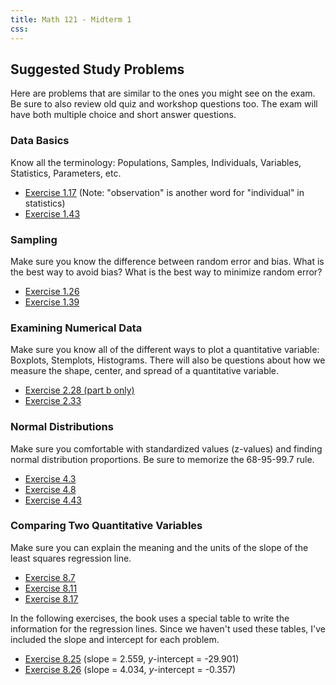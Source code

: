 ```yaml
---
title: Math 121 - Midterm 1 
css: 
---
```


## Suggested Study Problems


Here are problems that are similar to the ones you might see on the exam. Be sure to also review old quiz and workshop questions too. The exam will have both multiple choice and short answer questions.   

### Data Basics
Know all the terminology: Populations, Samples, Individuals, Variables, Statistics, Parameters, etc.

* [Exercise 1.17](http://people.hsc.edu/faculty-staff/blins/books/OpenIntroStats4e.pdf#eoce.1.17) (Note: "observation" is another word for "individual" in statistics)
* [Exercise 1.43](http://people.hsc.edu/faculty-staff/blins/books/OpenIntroStats4e.pdf#eoce.1.43)

### Sampling
Make sure you know the difference between random error and bias. What is the best way to avoid bias?  What is the best way to minimize random error? 

* [Exercise 1.26](http://people.hsc.edu/faculty-staff/blins/books/OpenIntroStats4e.pdf#eoce.1.26)
* [Exercise 1.39](http://people.hsc.edu/faculty-staff/blins/books/OpenIntroStats4e.pdf#eoce.1.39)

### Examining Numerical Data
Make sure you know all of the different ways to plot a quantitative variable: Boxplots, Stemplots, Histograms. There will also be questions about how we measure the shape, center, and spread of a quantitative variable.

* [Exercise 2.28 (part b only)](http://people.hsc.edu/faculty-staff/blins/books/OpenIntroStats4e.pdf#eoce.2.28)
* [Exercise 2.33](http://people.hsc.edu/faculty-staff/blins/books/OpenIntroStats4e.pdf#eoce.2.33)

### Normal Distributions
Make sure you comfortable with standardized values (z-values) and finding normal distribution proportions. Be sure to memorize the 68-95-99.7 rule.

* [Exercise 4.3](http://people.hsc.edu/faculty-staff/blins/books/OpenIntroStats4e.pdf#eoce.4.3)
* [Exercise 4.8](http://people.hsc.edu/faculty-staff/blins/books/OpenIntroStats4e.pdf#eoce.4.8)
* [Exercise 4.43](http://people.hsc.edu/faculty-staff/blins/books/OpenIntroStats4e.pdf#eoce.4.43)



### Comparing Two Quantitative Variables
Make sure you can explain the meaning and the units of the slope of the least squares regression line.

* [Exercise 8.7](http://people.hsc.edu/faculty-staff/blins/books/OpenIntroStats4e.pdf#eoce.8.7)
* [Exercise 8.11](http://people.hsc.edu/faculty-staff/blins/books/OpenIntroStats4e.pdf#eoce.8.11)
* [Exercise 8.17](http://people.hsc.edu/faculty-staff/blins/books/OpenIntroStats4e.pdf#eoce.8.17)

In the following exercises, the book uses a special table to write the information for the regression lines.  Since we haven't used these tables, I've included the slope and intercept for each problem. 
 
* [Exercise 8.25](http://people.hsc.edu/faculty-staff/blins/books/OpenIntroStats4e.pdf#eoce.8.25) (slope = 2.559, *y*-intercept = -29.901)
* [Exercise 8.26](http://people.hsc.edu/faculty-staff/blins/books/OpenIntroStats4e.pdf#eoce.8.26) (slope = 4.034, *y*-intercept = -0.357)


<br>
<br>
<br>
<br>
<br>
<br>
<br>
<br>
<br>
<br>

